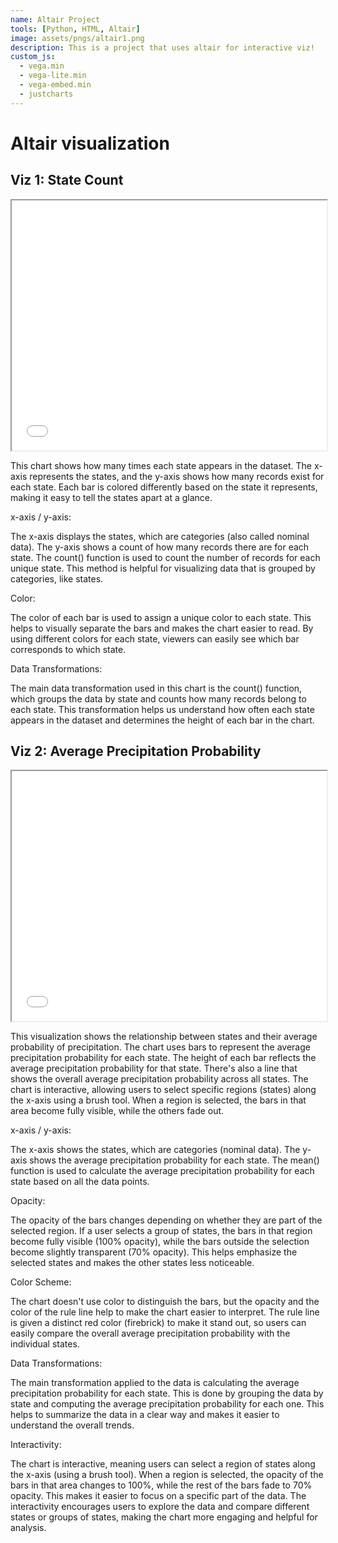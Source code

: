 ```yaml
---
name: Altair Project
tools: [Python, HTML, Altair]
image: assets/pngs/altair1.png
description: This is a project that uses altair for interactive viz!
custom_js:
  - vega.min
  - vega-lite.min
  - vega-embed.min
  - justcharts
---
```



# Altair visualization

<h2>Viz 1: State Count</h2>
<iframe src="../assets/chart1.html" width="100%" height="400px"></iframe>

This chart shows how many times each state appears in the dataset. The x-axis represents the states, and the y-axis shows how many records exist for each state. Each bar is colored differently based on the state it represents, making it easy to tell the states apart at a glance.

x-axis / y-axis:

The x-axis displays the states, which are categories (also called nominal data). The y-axis shows a count of how many records there are for each state. The count() function is used to count the number of records for each unique state. This method is helpful for visualizing data that is grouped by categories, like states.

Color:

The color of each bar is used to assign a unique color to each state. This helps to visually separate the bars and makes the chart easier to read. By using different colors for each state, viewers can easily see which bar corresponds to which state.

Data Transformations:

The main data transformation used in this chart is the count() function, which groups the data by state and counts how many records belong to each state. This transformation helps us understand how often each state appears in the dataset and determines the height of each bar in the chart.


<h2>Viz 2: Average Precipitation Probability</h2>
<iframe src="../assets/chart2.html" width="100%" height="400px"></iframe>

This visualization shows the relationship between states and their average probability of precipitation. The chart uses bars to represent the average precipitation probability for each state. The height of each bar reflects the average precipitation probability for that state. There's also a line that shows the overall average precipitation probability across all states. The chart is interactive, allowing users to select specific regions (states) along the x-axis using a brush tool. When a region is selected, the bars in that area become fully visible, while the others fade out.

x-axis / y-axis:

The x-axis shows the states, which are categories (nominal data). The y-axis shows the average precipitation probability for each state. The mean() function is used to calculate the average precipitation probability for each state based on all the data points.

Opacity:

The opacity of the bars changes depending on whether they are part of the selected region. If a user selects a group of states, the bars in that region become fully visible (100% opacity), while the bars outside the selection become slightly transparent (70% opacity). This helps emphasize the selected states and makes the other states less noticeable.

Color Scheme:

The chart doesn't use color to distinguish the bars, but the opacity and the color of the rule line help to make the chart easier to interpret. The rule line is given a distinct red color (firebrick) to make it stand out, so users can easily compare the overall average precipitation probability with the individual states.

Data Transformations:

The main transformation applied to the data is calculating the average precipitation probability for each state. This is done by grouping the data by state and computing the average precipitation probability for each one. This helps to summarize the data in a clear way and makes it easier to understand the overall trends.

Interactivity:

The chart is interactive, meaning users can select a region of states along the x-axis (using a brush tool). When a region is selected, the opacity of the bars in that area changes to 100%, while the rest of the bars fade to 70% opacity. This makes it easier to focus on a specific part of the data. The interactivity encourages users to explore the data and compare different states or groups of states, making the chart more engaging and helpful for analysis.


